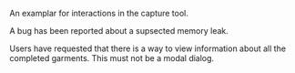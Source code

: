 An examplar for interactions in the capture tool.

A bug has been reported about a supsected memory leak. 

Users have requested that there is a way to view information about all the 
completed garments. This must not be a modal dialog. 